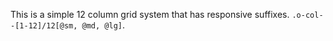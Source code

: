 This is a simple 12 column grid system that has responsive suffixes. `.o-col--[1-12]/12[@sm, @md, @lg]`.
